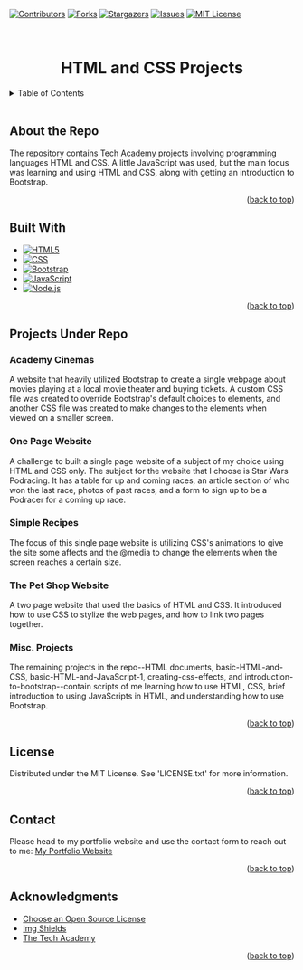 <a id="readme-top"></a>


<!-- Project Sheilds -->
[![Contributors][contributors-shield]][contributors-url]
[![Forks][forks-shield]][forks-url]
[![Stargazers][stars-shield]][stars-url]
[![Issues][issues-shield]][issues-url]
[![MIT License][license-shield]][license-url]

<!-- Project Title -->
<br>
<div>
    <h1 style="text-align:center">HTML and CSS Projects</h1>
</div>

<!-- Table of Contents -->
<details>
    <summary>Table of Contents</summary>
    <ol>
        <li><a href="#about-the-repo">About the Repo</a></li>
        <li><a href="#built-with">Built With</a></li>
        <li><a href="#projects-under-repo">Projects Under Repo</a></li>
        <ul>
            <li><a href="#academy-cienemas">Academy Cinemas</a></li>
            <li><a href="#one-page-website">One Page Website</a></li>
            <li><a href="#simple-recipes">Simple Recipes</a></li>
            <li><a href="#the-pet-shop-website">The Pet Shop Website</a></li>
            <li><a href="#misc-projects">Misc. Projects</a></li>
        </ul>
        <li><a href="#license">License</a></li>
        <li><a href="#contact">Contact</a></li>
        <li><a href="#acknowledgements">Acknowledgements</a></li>
    </ol>
</details>
<br>

<!-- About the Repo -->
## About the Repo
The repository contains Tech Academy projects involving programming languages HTML and CSS. A little JavaScript was used, but
the main focus was learning and using HTML and CSS, along with getting an introduction to Bootstrap.

<p align="right">(<a href="#readme-top">back to top</a>)</p>

<!-- Built With -->
## Built With
* [![HTML5][html-shield]][html-url]
* [![CSS][css-shield]][css-url]
* [![Bootstrap][bootstrap-shield]][bootstrap-url]
* [![JavaScript][javascript-shield]][javascript-url]
* [![Node.js][nodejs-shield]][nodejs-url]

<p align="right">(<a href="#readme-top">back to top</a>)</p>

<!-- Projects under repo -->
## Projects Under Repo
### Academy Cinemas
A website that heavily utilized Bootstrap to create a single webpage about movies playing at a local movie theater and buying tickets.
A custom CSS file was created to override Bootstrap's default choices to elements, and another CSS file was created to make changes to
the elements when viewed on a smaller screen.

### One Page Website
A challenge to built a single page website of a subject of my choice using HTML and CSS only. The subject for the website that I choose
is Star Wars Podracing. It has a table for up and coming races, an article section of who won the last race, photos of past races, and a form to sign up to be a Podracer for a coming up race.

### Simple Recipes
The focus of this single page website is utilizing CSS's animations to give the site some affects and the @media to change the elements when
the screen reaches a certain size.

### The Pet Shop Website
A two page website that used the basics of HTML and CSS. It introduced how to use CSS to stylize the web pages, and how to link
two pages together. 

### Misc. Projects
The remaining projects in the repo--HTML documents, basic-HTML-and-CSS, basic-HTML-and-JavaScript-1, creating-css-effects, and introduction-to-bootstrap--contain scripts of me learning how to use HTML, CSS, brief introduction to using JavaScripts in HTML, and
understanding how to use Bootstrap.

<p align="right">(<a href="#readme-top">back to top</a>)</p>

<!-- License -->
## License
Distributed under the MIT License. See 'LICENSE.txt' for more information.

<p align="right">(<a href="#readme-top">back to top</a>)</p>

<!-- Conact -->
## Contact
Please head to my portfolio website and use the contact form to reach out to me:
[My Portfolio Website][portfolio-url]

<p align="right">(<a href="#readme-top">back to top</a>)</p>

<!-- ACKNOWLEDGMENTS -->
## Acknowledgments

* [Choose an Open Source License](https://choosealicense.com)
* [Img Shields](https://shields.io)
* [The Tech Academy](tech-academy-url)

<p align="right">(<a href="#readme-top">back to top</a>)</p>

<!-- Markdown Links & Images -->
[contributors-shield]: https://img.shields.io/github/contributors/ColorlessSaber/HTML-AND-CSS-PROJECTS.svg?style=for-the-badge
[contributors-url]: https://github.com/ColorlessSaber/HTML-AND-CSS-PROJECTS/graphs/contributors
[forks-shield]: https://img.shields.io/github/forks/ColorlessSaber/HTML-AND-CSS-PROJECTS.svg?style=for-the-badge
[forks-url]: https://github.com/ColorlessSaber/HTML-AND-CSS-PROJECTS/network/members
[stars-shield]: https://img.shields.io/github/stars/ColorlessSaber/HTML-AND-CSS-PROJECTS.svg?style=for-the-badge
[stars-url]: https://github.com/ColorlessSaber/HTML-AND-CSS-PROJECTS/stargazers
[issues-shield]: https://img.shields.io/github/issues/ColorlessSaber/HTML-AND-CSS-PROJECTS.svg?style=for-the-badge
[issues-url]: https://github.com/ColorlessSaber/HTML-AND-CSS-PROJECTS/issues
[license-shield]: https://img.shields.io/github/license/ColorlessSaber/HTML-AND-CSS-PROJECTS.svg?style=for-the-badge
[license-url]: https://github.com/ColorlessSaber/HTML-AND-CSS-PROJECTS/blob/main/LICENSE

[javascript-shield]: https://img.shields.io/badge/JavaScript-F7DF1E?style=for-the-badge&logo=javascript&logoColor=black
[javascript-url]: https://developer.mozilla.org/en-US/docs/Web/JavaScript
[nodejs-shield]: https://img.shields.io/badge/Node.js-5FA04E?style=for-the-badge&logo=nodedotjs&logoColor=white
[nodejs-url]: https://nodejs.org/en
[css-shield]: https://img.shields.io/badge/CSS-663399?style=for-the-badge&logo=css&logoColor=white
[css-url]: https://www.w3.org/Style/CSS/Overview.en.html
[html-shield]: https://img.shields.io/badge/HTML5-E34F26?style=for-the-badge&logo=html5&logoColor=white
[html-url]: https://html.spec.whatwg.org/multipage/
[bootstrap-shield]: https://img.shields.io/badge/Bootstrap-563D7C?style=for-the-badge&logo=bootstrap&logoColor=white
[bootstrap-url]: https://getbootstrap.com

[portfolio-url]: https://colorlesssaber.github.io/
[tech-academy-url]: https://www.learncodinganywhere.com/